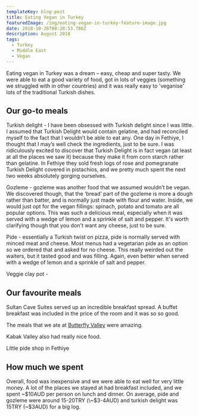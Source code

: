 ```yaml
---
templateKey: blog-post
title: Eating Vegan in Turkey
featuredImage: /img/eating-vegan-in-turkey-feature-image.jpg
date: 2018-10-26T00:20:53.786Z
description: August 2018
tags:
  - Turkey
  - Middle East
  - Vegan
---
```

Eating vegan in Turkey was a dream – easy, cheap and super tasty. We were able to eat a good variety of food, got in lots of veggies (something we struggled with in other countries) and it was really easy to 'veganise' lots of the traditional Turkish dishes.

## Our go-to meals

Turkish delight - I have been obsessed with Turkish delight since I was little. I assumed that Turkish Delight would contain gelatine, and had reconciled myself to the fact that I wouldn’t be able to eat any. One day in Fethiye, I thought that I may’s well check the ingredients, just to be sure. I was ridiculously excited to discover that Turkish Delight is in fact vegan (at least at all the places we saw it) because they make it from corn starch rather than gelatine. In Fethiye they sold fresh logs of rose and pomegranate Turkish Delight covered in pistachios, and we pretty much spent the next two weeks absolutely gorging ourselves.

Gozleme - gozleme was another food that we assumed wouldn’t be vegan. We discovered though, that the ‘bread’ part of the gozleme is more a dough rather than batter, and is normally just made with flour and water. Inside, we would just opt for the vegan fillings: spinach, potato and tomato are all popular options. This was such a delicious meal, especially when it was served with a wedge of lemon and a sprinkle of salt and pepper. It's worth clarifying though that you don't want any cheese, just to be sure.

Pide - essentially a Turkish twist on pizza, pide is normally served with minced meat and cheese. Most menus had a vegetarian pide as an option so we ordered that and asked for no cheese. This really weirded out the waiters, but it tasted good and was filling. Again, even better when served with a wedge of lemon and a sprinkle of salt and pepper.

Veggie clay pot - 

## Our favourite meals

Sultan Cave Suites served up an incredible breakfast spread. A buffet breakfast was included in the price of the room and it was so so good. 

The meals that we ate at [Butterfly Valley](https://www.ninetyninedays.com.au/blog/butterfly-valley/) were amazing.

Kabak Valley also had really nice food.

Little pide shop in Fethiye

## How much we spent

Overall, food was inexpensive and we were able to eat well for very little money. A lot of the places we stayed at had breakfast included, and we spent \~$10AUD per person on lunch and dinner. On average, pide and gozleme were around 15-20TRY (\~$3-4AUD) and turkish delight was 15TRY (~$3AUD) for a big log.
